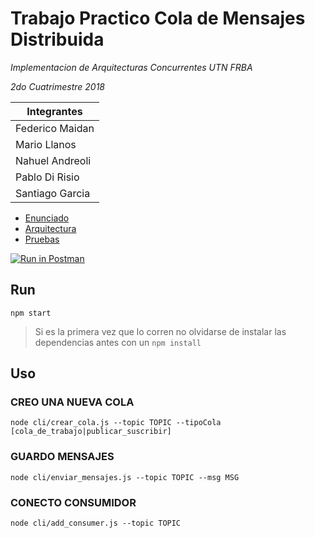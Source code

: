 # Trabajo Practico Cola de Mensajes Distribuida
*Implementacion de Arquitecturas Concurrentes UTN FRBA*

*2do Cuatrimestre 2018*

Integrantes |
----------- |
Federico Maidan |
Mario Llanos |
Nahuel Andreoli |
Pablo Di Risio |
Santiago Garcia |


- [Enunciado](https://docs.google.com/document/d/18UB4slfDrlvhyx57nHtLp1LkfNOenajvnI_Jm06BaCE/edit)
- [Arquitectura](https://docs.google.com/document/d/1GS7BGE-P46VPbF90aM__Ry0TZEZ2GpYBElyf6C0-PsE/edit)
- [Pruebas](https://docs.google.com/spreadsheets/d/1lc-wmgsVEmkH3n0Lf1c8LDcxFozOy4T2UPquCdmoWIM/edit)

[![Run in Postman](https://run.pstmn.io/button.svg)](https://www.getpostman.com/run-collection/9c3bc76c68f3ee096368)


## Run
```
npm start
```
> Si es la primera vez que lo corren no olvidarse de instalar las dependencias antes con un ```npm install```


## Uso

### CREO UNA NUEVA COLA

```
node cli/crear_cola.js --topic TOPIC --tipoCola [cola_de_trabajo|publicar_suscribir]
```

### GUARDO MENSAJES

```
node cli/enviar_mensajes.js --topic TOPIC --msg MSG
```


### CONECTO CONSUMIDOR
```
node cli/add_consumer.js --topic TOPIC
```
